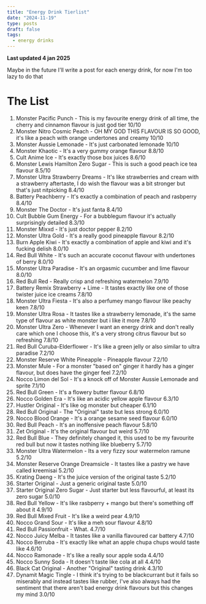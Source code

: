 ```yaml
---
title: "Energy Drink Tierlist"
date: "2024-11-19"
type: posts
draft: false
tags:
  - energy drinks
---
```


**Last updated 4 jan 2025**

Maybe in the future I'll write a post for each energy drink, for now I'm too lazy to do that

<!--more-->

# The List
1. Monster Pacific Punch - This is my favourite energy drink of all time, the cherry and cinnamon flavour is just god tier 10/10
2. Monster Nitro Cosmic Peach - OH MY GOD THIS FLAVOUR IS SO GOOD, it's like a peach with orange undertones and creamy 10/10
3. Monster Aussie Lemonade - It's just carbonated lemonade 10/10
4. Monster Khaotic - It's a very gummy orange flavour 8.8/10
5. Cult Anime Ice - It's exactly those box juices 8.6/10
6. Monster Lewis Hamilton Zero Sugar - This is such a good peach ice tea flavour 8.5/10
7. Monster Ultra Strawberry Dreams - It's like strawberries and cream with a strawberry aftertaste, I do wish the flavour was a bit stronger but that's just nitpicking 8.4/10
8. Battery Peachberry - It's exactly a combination of peach and rasbperry 8.4/10
9. Monster The Doctor - It's just fanta 8.4/10
10. Cult Bubble Gum Energy - For a bubblegum flavour it's actually surprisingly detailed 8.3/10
11. Monster Mixxd - It's just doctor pepper 8.2/10
12. Monster Ultra Gold - It's a really good pineapple flavour 8.2/10
13. Burn Apple Kiwi - It's exactly a combination of apple and kiwi and it's fucking delish 8.0/10
14. Red Bull White - It's such an accurate coconut flavour with undertones of berry 8.0/10
15. Monster Ultra Paradise - It's an orgasmic cucumber and lime flavour 8.0/10
16. Red Bull Red - Really crisp and refreshing watermelon 7.9/10
17. Battery Remix Strawberry + Lime - It tastes exactly like one of those twister juice ice creams 7.8/10
18. Monster Ultra Fiesta - It's also a perfumey mango flavour like peachy keen 7.8/10
19. Monster Ultra Rosa - It tastes like a strawberry lemonade, it's the same type of flavour as white monster but i like it more 7.8/10
20. Monster Ultra Zero - Whenever I want an energy drink and don't really care which one I choose this, it's a very strong citrus flavour but so refreshing 7.8/10
21. Red Bull Curuba-Elderflower - It's like a green jelly or also similar to ultra paradise 7.2/10
22. Monster Reserve White Pineapple - Pineapple flavour 7.2/10
23. Monster Mule - For a monster "based on" ginger it hardly has a ginger flavour, but does have the ginger feel 7.2/10
24. Nocco Limon del Sol - It's a knock off of Monster Aussie Lemonade and sprite 7.1/10
25. Red Bull Green - It's a flowery butter flavour 6.8/10
26. Nocco Golden Era - It's like an acidic yellow apple flavour 6.3/10
27. Hustler Original - It's like og monster but cheaper 6.1/10
28. Red Bull Original - The "Original" taste but less strong 6.0/10
29. Nocco Blood Orange - It's a orange sesame seed flavour 6.0/10
30. Red Bull Peach - It's an inoffensive peach flavour 5.8/10
31. Zet Original - It's the original flavour but weird 5.7/10
32. Red Bull Blue - They definitely changed it, this used to be my favourite red bull but now it tastes nothing like blueberry 5.7/10
33. Monster Ultra Watermelon - Its a very fizzy sour watermelon ramune 5.2/10
34. Monster Reserve Orange Dreamsicle - It tastes like a pastry we have called kreemisai 5.2/10
35. Krating Daeng - It's the juice version of the original taste 5.2/10
36. Starter Original - Just a generic original taste 5.0/10
37. Starter Original Zero Sugar - Just starter but less flavourful, at least its zero sugar 5.0/10
38. Red Bull Yellow - It's like rasbperry + mango but there's something off about it 4.9/10
39. Red Bull Mixed Fruit - It's like a weird pear 4.9/10
40. Nocco Grand Sour - It's like a meh sour flavour 4.8/10
41. Red Bull Passionfruit - What. 4.7/10
42. Nocco Juicy Melba - It tastes like a vanilla flavoured car battery 4.7/10
43. Nocco Berruba - It's exactly like what an apple chupa chups would taste like 4.6/10
44. Nocco Ramonade - It's like a really sour apple soda 4.4/10
45. Nocco Sunny Soda - It doesn't taste like cola at all 4.4/10
46. Black Cat Original - Another "Original" tasting drink 4.3/10
47. Dynamit Magic Tingle - I think it's trying to be blackcurrant but it fails so miserably and instead tastes like rubber, I've also always had the sentiment that there aren't bad energy drink flavours but this changes my mind 3.0/10
